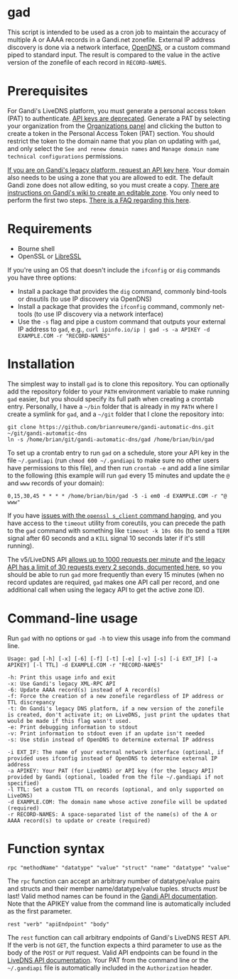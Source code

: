 gad
===

This script is intended to be used as a cron job to maintain the accuracy of multiple A or AAAA records in a Gandi.net zonefile. External IP address discovery is done via a network interface, [OpenDNS](http://www.opendns.com), or a custom command piped to standard input. The result is compared to the value in the active version of the zonefile of each record in `RECORD-NAMES`.

Prerequisites
=============

For Gandi's LiveDNS platform, you must generate a personal access token (PAT) to authenticate. [API keys are deprecated](https://api.gandi.net/docs/changelog/). Generate a PAT by selecting your organization from the [Organizations panel](https://admin.gandi.net/organizations/) and clicking the button to create a token in the Personal Access Token (PAT) section. You should restrict the token to the domain name that you plan on updating with `gad`, and only select the `See and renew domain names` and `Manage domain name technical configurations` permissions.

[If you are on Gandi's legacy platform, request an API key here](https://www.gandi.net/admin/apixml/). Your domain also needs to be using a zone that you are allowed to edit. The default Gandi zone does not allow editing, so you must create a copy. [There are instructions on Gandi's wiki to create an editable zone](http://wiki.gandi.net/en/dns/zone/edit). You only need to perform the first two steps. [There is a FAQ regarding this here](http://wiki.gandi.net/en/dns/faq#cannot_change_zone_file).

Requirements
============

  * Bourne shell
  * OpenSSL or [LibreSSL](http://www.libressl.org)

If you're using an OS that doesn't include the `ifconfig` or `dig` commands you have three options:
  * Install a package that provides the `dig` command, commonly bind-tools or dnsutils (to use IP discovery via OpenDNS)
  * Install a package that provides the `ifconfig` command, commonly net-tools (to use IP discovery via a network interface)
  * Use the `-s` flag and pipe a custom command that outputs your external IP address to `gad`, e.g., ```curl ipinfo.io/ip | gad -s -a APIKEY -d EXAMPLE.COM -r "RECORD-NAMES"```

Installation
============

The simplest way to install `gad` is to clone this repository. You can optionally add the repository folder to your `PATH` environment variable to make running `gad` easier, but you should specify its full path when creating a crontab entry. Personally, I have a `~/bin` folder that is already in my `PATH` where I create a symlink for `gad`, and a `~/git` folder that I clone the repository into:

```
git clone https://github.com/brianreumere/gandi-automatic-dns.git ~/git/gandi-automatic-dns
ln -s /home/brian/git/gandi-automatic-dns/gad /home/brian/bin/gad
```

To set up a crontab entry to run `gad` on a schedule, store your API key in the file `~/.gandiapi` (run `chmod 600 ~/.gandiapi` to make sure no other users have permissions to this file), and then run `crontab -e` and add a line similar to the following (this example will run `gad` every 15 minutes and update the `@` and `www` records of your domain):

```
0,15,30,45 * * * * /home/brian/bin/gad -5 -i em0 -d EXAMPLE.COM -r "@ www"
```

If you have [issues with the `openssl s_client` command hanging](https://github.com/brianreumere/gandi-automatic-dns/issues/31), and you have access to the `timeout` utility from coreutils, you can precede the path to the `gad` command with something like `timeout -k 10s 60s` (to send a `TERM` signal after 60 seconds and a `KILL` signal 10 seconds later if it's still running).

The v5/LiveDNS API [allows up to 1000 requests per minute](https://api.gandi.net/docs/reference/) and [the legacy API has a limit of 30 requests every 2 seconds, documented here](https://docs.gandi.net/en/reseller/faq/index.html), so you should be able to run `gad` more frequently than every 15 minutes (when no record updates are required, `gad` makes one API call per record, and one additional call when using the legacy API to get the active zone ID).

Command-line usage
==================

Run `gad` with no options or `gad -h` to view this usage info from the command line.

```
Usage: gad [-h] [-x] [-6] [-f] [-t] [-e] [-v] [-s] [-i EXT_IF] [-a APIKEY] [-l TTL] -d EXAMPLE.COM -r "RECORD-NAMES"

-h: Print this usage info and exit
-x: Use Gandi's legacy XML-RPC API
-6: Update AAAA record(s) instead of A record(s)
-f: Force the creation of a new zonefile regardless of IP address or TTL discrepancy
-t: On Gandi's legacy DNS platform, if a new version of the zonefile is created, don't activate it; on LiveDNS, just print the updates that would be made if this flag wasn't used.
-e: Print debugging information to stdout
-v: Print information to stdout even if an update isn't needed
-s: Use stdin instead of OpenDNS to determine external IP address

-i EXT_IF: The name of your external network interface (optional, if provided uses ifconfig instead of OpenDNS to determine external IP address
-a APIKEY: Your PAT (for LiveDNS) or API key (for the legacy API) provided by Gandi (optional, loaded from the file ~/.gandiapi if not specified)
-l TTL: Set a custom TTL on records (optional, and only supported on LiveDNS)
-d EXAMPLE.COM: The domain name whose active zonefile will be updated (required)
-r RECORD-NAMES: A space-separated list of the name(s) of the A or AAAA record(s) to update or create (required)
```

Function syntax
============

```
rpc "methodName" "datatype" "value" "struct" "name" "datatype" "value"
```

The `rpc` function can accept an arbitrary number of datatype/value pairs and structs and their member name/datatype/value tuples. structs _must_ be last! Valid method names can be found in the [Gandi API documentation](http://doc.rpc.gandi.net/index.html). Note that the APIKEY value from the command line is automatically included as the first parameter.

```
rest "verb" "apiEndpoint" "body"
```

The `rest` function can call arbitrary endpoints of Gandi's LiveDNS REST API. If the verb is not `GET`, the function expects a third parameter to use as the body of the `POST` or `PUT` request. Valid API endpoints can be found in the [LiveDNS API documentation](https://api.gandi.net/docs/livedns/). Your PAT from the command line or the `~/.gandiapi` file is automatically included in the `Authorization` header.
